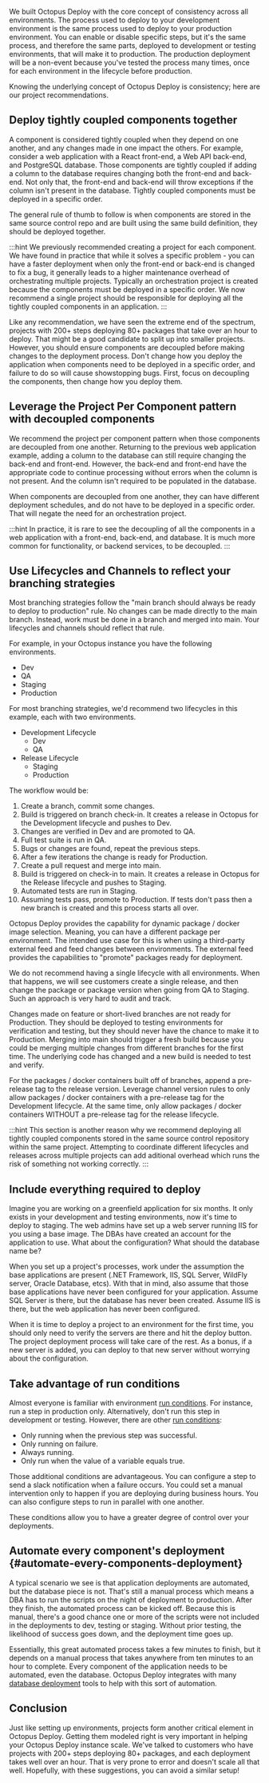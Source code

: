 
We built Octopus Deploy with the core concept of consistency across all environments.  The process used to deploy to your development environment is the same process used to deploy to your production environment. You can enable or disable specific steps, but it's the same process, and therefore the same parts, deployed to development or testing environments, that will make it to production.  The production deployment will be a non-event because you've tested the process many times, once for each environment in the lifecycle before production. 

Knowing the underlying concept of Octopus Deploy is consistency; here are our project recommendations.

## Deploy tightly coupled components together

A component is considered tightly coupled when they depend on one another, and any changes made in one impact the others.  For example, consider a web application with a React front-end, a Web API back-end, and PostgreSQL database.  Those components are tightly coupled if adding a column to the database requires changing both the front-end and back-end. Not only that, the front-end and back-end will throw exceptions if the column isn't present in the database.  Tightly coupled components must be deployed in a specific order.

The general rule of thumb to follow is when components are stored in the same source control repo and are built using the same build definition, they should be deployed together.

:::hint
We previously recommended creating a project for each component.  We have found in practice that while it solves a specific problem - you can have a faster deployment when only the front-end or back-end is changed to fix a bug, it generally leads to a higher maintenance overhead of orchestrating multiple projects.  Typically an orchestration project is created because the components must be deployed in a specific order.  We now recommend a single project should be responsible for deploying all the tightly coupled components in an application.
:::

Like any recommendation, we have seen the extreme end of the spectrum, projects with 200+ steps deploying 80+ packages that take over an hour to deploy.  That might be a good candidate to split up into smaller projects.  However, you should ensure components are decoupled before making changes to the deployment process.  Don't change how you deploy the application when components need to be deployed in a specific order, and failure to do so will cause showstopping bugs.  First, focus on decoupling the components, then change how you deploy them.

## Leverage the Project Per Component pattern with decoupled components

We recommend the project per component pattern when those components are decoupled from one another.  Returning to the previous web application example, adding a column to the database can still require changing the back-end and front-end.  However, the back-end and front-end have the appropriate code to continue processing without errors when the column is not present.  And the column isn't required to be populated in the database.

When components are decoupled from one another, they can have different deployment schedules, and do not have to be deployed in a specific order.  That will negate the need for an orchestration project.

:::hint
In practice, it is rare to see the decoupling of all the components in a web application with a front-end, back-end, and database.  It is much more common for functionality, or backend services, to be decoupled.
:::

## Use Lifecycles and Channels to reflect your branching strategies

Most branching strategies follow the "main branch should always be ready to deploy to production" rule.  No changes can be made directly to the main branch.  Instead, work must be done in a branch and merged into main.  Your lifecycles and channels should reflect that rule.

For example, in your Octopus instance you have the following environments.

- Dev
- QA
- Staging
- Production

For most branching strategies, we'd recommend two lifecycles in this example, each with two environments.

- Development Lifecycle
    - Dev
    - QA
- Release Lifecycle
    - Staging
    - Production

The workflow would be:
1. Create a branch, commit some changes.
2. Build is triggered on branch check-in.  It creates a release in Octopus for the Development lifecycle and pushes to Dev.
3. Changes are verified in Dev and are promoted to QA.
4. Full test suite is run in QA.
5. Bugs or changes are found, repeat the previous steps.
6. After a few iterations the change is ready for Production.
7. Create a pull request and merge into main.
8. Build is triggered on check-in to main.  It creates a release in Octopus for the Release lifecycle and pushes to Staging.
9. Automated tests are run in Staging.
10. Assuming tests pass, promote to Production.  If tests don't pass then a new branch is created and this process starts all over.

Octopus Deploy provides the capability for dynamic package / docker image selection.  Meaning, you can have a different package per environment.  The intended use case for this is when using a third-party external feed and feed changes between environments.  The external feed provides the capabilities to "promote" packages ready for deployment.

We do not recommend having a single lifecycle with all environments.  When that happens, we will see customers create a single release, and then change the package or package version when going from QA to Staging.  Such an approach is very hard to audit and track.  

Changes made on feature or short-lived branches are not ready for Production.  They should be deployed to testing environments for verification and testing, but they should never have the chance to make it to Production.  Merging into main should trigger a fresh build because you could be merging multiple changes from different branches for the first time.  The underlying code has changed and a new build is needed to test and verify.

For the packages / docker containers built off of branches, append a pre-release tag to the release version.  Leverage channel version rules to only allow packages / docker containers with a pre-release tag for the Development lifecycle.  At the same time, only allow packages / docker containers WITHOUT a pre-release tag for the release lifecycle.

:::hint
This section is another reason why we recommend deploying all tightly coupled components stored in the same source control repository within the same project.  Attempting to coordinate different lifecycles and releases across multiple projects can add aditional overhead which runs the risk of something not working correctly.
:::

## Include everything required to deploy

Imagine you are working on a greenfield application for six months. It only exists in your development and testing environments, now it's time to deploy to staging.  The web admins have set up a web server running IIS for you using a base image.  The DBAs have created an account for the application to use.  What about the configuration?  What should the database name be?  

When you set up a project's processes, work under the assumption the base applications are present (.NET Framework, IIS, SQL Server, WildFly server, Oracle Database, etcs).  With that in mind, also assume that those base applications have never been configured for your application.  Assume SQL Server is there, but the database has never been created.  Assume IIS is there, but the web application has never been configured.

When it is time to deploy a project to an environment for the first time, you should only need to verify the servers are there and hit the deploy button.  The project deployment process will take care of the rest.  As a bonus, if a new server is added, you can deploy to that new server without worrying about the configuration.

## Take advantage of run conditions

Almost everyone is familiar with environment [run conditions](/docs/projects/steps/conditions/index.md).  For instance, run a step in production only.  Alternatively, don't run this step in development or testing.  However, there are other [run conditions](/docs/projects/steps/conditions/index.md#run-condition):

 * Only running when the previous step was successful.
 * Only running on failure.
 * Always running.
 * Only run when the value of a variable equals true.  

Those additional conditions are advantageous.  You can configure a step to send a slack notification when a failure occurs.  You could set a manual intervention only to happen if you are deploying during business hours.  You can also configure steps to run in parallel with one another.

These conditions allow you to have a greater degree of control over your deployments.  

## Automate every component's deployment {#automate-every-components-deployment}

A typical scenario we see is that application deployments are automated, but the database piece is not.  That's still a manual process which means a DBA has to run the scripts on the night of deployment to production.  After they finish, the automated process can be kicked off.  Because this is manual, there's a good chance one or more of the scripts were not included in the deployments to dev, testing or staging.  Without prior testing, the likelihood of success goes down, and the deployment time goes up.

Essentially, this great automated process takes a few minutes to finish, but it depends on a manual process that takes anywhere from ten minutes to an hour to complete.  Every component of the application needs to be automated, even the database.  Octopus Deploy integrates with many [database deployment](/docs/deployments/databases/index.md) tools to help with this sort of automation.

## Conclusion

Just like setting up environments, projects form another critical element in Octopus Deploy. Getting them modeled right is very important in helping your Octopus Deploy instance scale. We've talked to customers who have projects with 200+ steps deploying 80+ packages, and each deployment takes well over an hour. That is very prone to error and doesn't scale all that well. Hopefully, with these suggestions, you can avoid a similar setup!